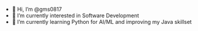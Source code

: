 - 👋 Hi, I’m @gms0817
- 👀 I’m currently interested in Software Development
- 🌱 I’m currently learning Python for AI/ML and improving my Java skillset

<!---
gms0817/gms0817 is a ✨ special ✨ repository because its `README.md` (this file) appears on your GitHub profile.
You can click the Preview link to take a look at your changes.
--->
